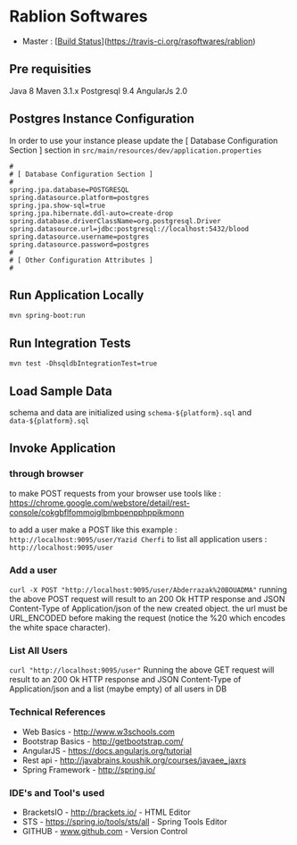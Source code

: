 # Rablion Softwares

- Master : [[Build Status](https://img.shields.io/travis/rasoftwares/onetouch/master.svg?label=rablion)](https://travis-ci.org/rasoftwares/rablion)

## Pre requisities
Java 8
Maven 3.1.x
Postgresql 9.4
AngularJs 2.0
## Postgres Instance Configuration
In order to use your instance please update the [ Database Configuration Section ] section in ```src/main/resources/dev/application.properties```
```
#
# [ Database Configuration Section ]
#
spring.jpa.database=POSTGRESQL
spring.datasource.platform=postgres
spring.jpa.show-sql=true
spring.jpa.hibernate.ddl-auto=create-drop
spring.database.driverClassName=org.postgresql.Driver
spring.datasource.url=jdbc:postgresql://localhost:5432/blood
spring.datasource.username=postgres
spring.datasource.password=postgres
#
# [ Other Configuration Attributes ]
#
```

## Run Application Locally
```mvn spring-boot:run```

## Run Integration Tests
```mvn test -DhsqldbIntegrationTest=true```

## Load Sample Data
schema and data are initialized using ```schema-${platform}.sql``` and ```data-${platform}.sql```

## Invoke Application

### through browser
to make POST requests from your browser use tools like : https://chrome.google.com/webstore/detail/rest-console/cokgbflfommojglbmbpenpphppikmonn


to add a user make a POST like this example : ```http://localhost:9095/user/Yazid Cherfi```
to list all application users : ```http://localhost:9095/user```

### Add a user
```curl -X POST "http://localhost:9095/user/Abderrazak%20BOUADMA"```
running the above POST request will result to an 200 Ok HTTP response and JSON Content-Type of Application/json of the new created object.
the url must be URL_ENCODED before making the request (notice the %20 which encodes the white space character).

### List All Users
```curl "http://localhost:9095/user"```
Running the above GET request will result to an 200 Ok HTTP response and JSON Content-Type of Application/json and a list (maybe empty) of all users in DB

### Technical References
*	Web Basics 			      -	http://www.w3schools.com
*	Bootstrap Basics 			-	http://getbootstrap.com/
*	AngularJS			        -	https://docs.angularjs.org/tutorial
*	Rest api			        - http://javabrains.koushik.org/courses/javaee_jaxrs
*	Spring Framework 	    - http://spring.io/



### IDE's and Tool's used
*	BracketsIO			-	http://brackets.io/				      -	HTML Editor
*	STS					    -	https://spring.io/tools/sts/all	-	Spring Tools Editor
*	GITHUB				  -	www.github.com					        -	Version Control
